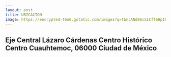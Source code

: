 ```yaml
---
layout: post
title: UBICACION 
image: https://encrypted-tbn0.gstatic.com/images?q=tbn:ANd9GcSICff6HpIhKtVHtaWKtHW6VdpLNa_3kKLVVg&usqp=CAU
---
```



## Eje Central Lázaro Cárdenas Centro Histórico Centro Cuauhtemoc, 06000 Ciudad de México
